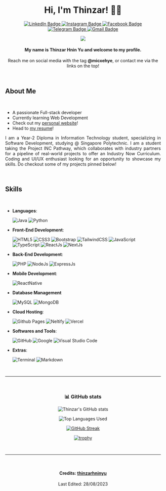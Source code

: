 <div align="center">

# Hi, I'm Thinzar! 👋🎉

<div id="badges">
<a href="https://www.linkedin.com/in/thinzar-hnin-yu/">
  <img src="https://img.shields.io/badge/LinkedIn-blue?style=for-the-badge&logo=linkedin&logoColor=white" alt="LinkedIn Badge"/>
</a>
<a href="https://www.instagram.com/micxehye/">
  <img src="https://img.shields.io/badge/Instagram-red?style=for-the-badge&logo=instagram&logoColor=white" alt="Instagram Badge"/>
</a>
<a href="https://www.facebook.com/thinzarhninyu/">
  <img src="https://img.shields.io/badge/Facebook-1877F2?style=for-the-badge&logo=facebook&logoColor=white" alt="Facebook Badge"/>
</a>
<a href="https://t.me/micxehye">
  <img src="https://img.shields.io/badge/Telegram-2CA5E0?style=for-the-badge&logo=telegram&logoColor=white" alt="Telegram Badge"/>
</a>
<a href="mailto:thinzarhninyu.17@gmail.com">
  <img src="https://img.shields.io/badge/Gmail-white?style=for-the-badge&logo=gmail&logoColor=red" alt="Gmail Badge"/>
</a>
</div>

<p align="center">
  <a href="https://github.com/DenverCoder1/readme-typing-svg"><img src="https://readme-typing-svg.herokuapp.com?font=Time+New+Roman&color=cyan&size=25&center=true&vCenter=true&width=600&height=100&lines=Full-Stack+Developer;Computer+Science+Student;Active+Learner;Love+to+learn+new+stuffs..<3"></a>
</p>

#### My name is **Thinzar Hnin Yu** and welcome to my profile.

<p>Reach me on social media with the tag <b>@micxehye</b>, or contact me via the links on the top!</p>

<br>

<div align="left">

## About Me

<br>

- A passionate Full-stack developer
- Currently learning Web Development 
- Check out my [personal website](https://www.thinzarhninyu.me)!
- Head to [my resume](resume.pdf)!

<p align="justify">I am a Year-2 Diploma in Information Technology student, specializing in Software Development, studying @ Singapore Polytechnic. I am a student taking the Project INC Pathway, which collaborates with industry partners for a pipeline of real-world projects to offer an Industry Now Curriculum. Coding and UI/UX enthusiast looking for an opportunity to showcase my skills. Do checkout some of my projects pinned below!</p>

<br>

## Skills

<br>

- **Languages**:
    
    ![Java](https://img.shields.io/badge/JAVA%20-%232370ED.svg?style=for-the-badge&logo=java&logoColor=white)
    ![Python](https://img.shields.io/badge/Python%20-%2314354C.svg?style=for-the-badge&logo=python&logoColor=white)

- **Front-End Development**:

   ![HTML5](https://img.shields.io/badge/HTML5%20-%23E34F26.svg?style=for-the-badge&logo=html5&logoColor=white)
   ![CSS3](https://img.shields.io/badge/CSS%20-%231572B6.svg?style=for-the-badge&logo=css3&logoColor=white)
   ![Bootstrap](https://img.shields.io/badge/Bootstrap-563D7C?style=for-the-badge&logo=bootstrap&logoColor=white)
   ![TailwindCSS](https://img.shields.io/badge/Tailwind_CSS-38B2AC?style=for-the-badge&logo=tailwind-css&logoColor=white)
   ![JavaScript](https://img.shields.io/badge/JavaScript%20-%23F7DF1E.svg?style=for-the-badge&logo=javascript&logoColor=black)
   ![TypeScript](https://img.shields.io/badge/TypeScript-007ACC?style=for-the-badge&logo=typescript&logoColor=white)
   ![ReactJs](https://img.shields.io/badge/React-20232A?style=for-the-badge&logo=react&logoColor=61DAFB)
   ![NextJs](https://img.shields.io/badge/next.js-000000?style=for-the-badge&logo=nextdotjs&logoColor=61DAFB)

- **Back-End Development**:
  
  ![PHP](https://img.shields.io/badge/PHP-777BB4?style=for-the-badge&logo=php&logoColor=white)
  ![NodeJs](https://img.shields.io/badge/Node.js-43853D?style=for-the-badge&logo=node.js&logoColor=white)
  ![ExpressJs](https://img.shields.io/badge/Express.js-404D59?style=for-the-badge)

- **Mobile Development**:

  ![ReactNative](https://img.shields.io/badge/React_Native-20232A?style=for-the-badge&logo=react&logoColor=61DAFB)

- **Database Management**
    
  ![MySQL](https://img.shields.io/badge/MySQL-00000F?style=for-the-badge&logo=mongodb&logoColor=white)
  ![MongoDB](https://img.shields.io/badge/MongoDB-4EA94B?style=for-the-badge&logo=mongodb&logoColor=white)

- **Cloud Hosting**:

    ![Github Pages](https://img.shields.io/badge/GitHub%20Pages-%23327FC7.svg?style=for-the-badge&logo=github&logoColor=white)
    ![Neltify](https://img.shields.io/badge/Netlify-00C7B7?style=for-the-badge&logo=netlify&logoColor=white)
    ![Vercel](https://img.shields.io/badge/Vercel-000000?style=for-the-badge&logo=vercel&logoColor=white)
  
- **Softwares and Tools**:

    ![GitHub](https://img.shields.io/badge/github-%23121011.svg?style=for-the-badge&logo=github&logoColor=white)
    ![Google](https://img.shields.io/badge/google-%234285F4.svg?style=for-the-badge&logo=google&logoColor=white)
    ![Visual Studio Code](https://img.shields.io/badge/Visual%20Studio%20Code-0078d7.svg?style=for-the-badge&logo=visual-studio-code&logoColor=white)

- **Extras**:

    ![Terminal](https://img.shields.io/badge/Terminal-%23054020?style=for-the-badge&logo=gnu-bash&logoColor=white)
    ![Markdown](https://img.shields.io/badge/markdown-%23000000.svg?style=for-the-badge&logo=markdown&logoColor=white)   

</div>

<br>

<hr>

<br>


### :bar_chart: GitHub stats

![Thinzar's GitHub stats](https://github-readme-stats.vercel.app/api?username=thinzarhninyu&count_private=true&show_icons=true&theme=tokyonight&card_width=500)

![Top Languages Used](https://github-readme-stats.vercel.app/api/top-langs/?username=thinzarhninyu&layout=compact&show_icons=true&theme=tokyonight&card_width=500)    

[![GitHub Streak](https://streak-stats.demolab.com/?user=thinzarhninyu&theme=tokyonight)](https://git.io/streak-stats)

[![trophy](https://github-profile-trophy.vercel.app/?username=thinzarhninyu&theme=dracula&margin-w=15&margin-h=15&rank=-?&column=4)](https://github.com/ryo-ma/github-profile-trophy)
 
</div>

<br>

<hr>

<br>

<div align="center">

#### Credits: [thinzarhninyu](https://github.com/thinzarhninyu)
Last Edited: 28/08/2023

</div>
